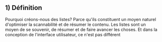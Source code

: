 ## 1) Définition

Pourquoi créons-nous des listes? Parce qu'ils constituent un moyen naturel d'optimiser la scannabilité et de résumer le contenu. Les listes sont un moyen de se souvenir, de résumer et de faire avancer les choses. Et dans la conception de l'interface utilisateur, ce n'est pas différent
